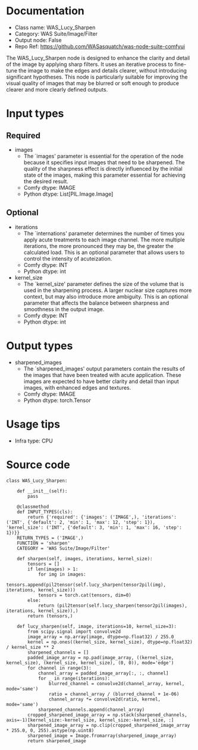 # Documentation
- Class name: WAS_Lucy_Sharpen
- Category: WAS Suite/Image/Filter
- Output node: False
- Repo Ref: https://github.com/WASasquatch/was-node-suite-comfyui

The WAS_Lucy_Sharpen node is designed to enhance the clarity and detail of the image by applying sharp filters. It uses an iterative process to fine-tune the image to make the edges and details clearer, without introducing significant hypotheses. This node is particularly suitable for improving the visual quality of images that may be blurred or soft enough to produce clearer and more clearly defined outputs.

# Input types
## Required
- images
    - The `images' parameter is essential for the operation of the node because it specifies input images that need to be sharpened. The quality of the sharpness effect is directly influenced by the initial state of the images, making this parameter essential for achieving the desired result.
    - Comfy dtype: IMAGE
    - Python dtype: List[PIL.Image.Image]
## Optional
- iterations
    - The `internations' parameter determines the number of times you apply acute treatments to each image channel. The more multiple iterations, the more pronounced they may be, the greater the calculated load. This is an optional parameter that allows users to control the intensity of acuteization.
    - Comfy dtype: INT
    - Python dtype: int
- kernel_size
    - The `kernel_size' parameter defines the size of the volume that is used in the sharpening process. A larger nuclear size captures more context, but may also introduce more ambiguity. This is an optional parameter that affects the balance between sharpness and smoothness in the output image.
    - Comfy dtype: INT
    - Python dtype: int

# Output types
- sharpened_images
    - The `sharpened_images' output parameters contain the results of the images that have been treated with acute application. These images are expected to have better clarity and detail than input images, with enhanced edges and textures.
    - Comfy dtype: IMAGE
    - Python dtype: torch.Tensor

# Usage tips
- Infra type: CPU

# Source code
```
class WAS_Lucy_Sharpen:

    def __init__(self):
        pass

    @classmethod
    def INPUT_TYPES(cls):
        return {'required': {'images': ('IMAGE',), 'iterations': ('INT', {'default': 2, 'min': 1, 'max': 12, 'step': 1}), 'kernel_size': ('INT', {'default': 3, 'min': 1, 'max': 16, 'step': 1})}}
    RETURN_TYPES = ('IMAGE',)
    FUNCTION = 'sharpen'
    CATEGORY = 'WAS Suite/Image/Filter'

    def sharpen(self, images, iterations, kernel_size):
        tensors = []
        if len(images) > 1:
            for img in images:
                tensors.append(pil2tensor(self.lucy_sharpen(tensor2pil(img), iterations, kernel_size)))
            tensors = torch.cat(tensors, dim=0)
        else:
            return (pil2tensor(self.lucy_sharpen(tensor2pil(images), iterations, kernel_size)),)
        return (tensors,)

    def lucy_sharpen(self, image, iterations=10, kernel_size=3):
        from scipy.signal import convolve2d
        image_array = np.array(image, dtype=np.float32) / 255.0
        kernel = np.ones((kernel_size, kernel_size), dtype=np.float32) / kernel_size ** 2
        sharpened_channels = []
        padded_image_array = np.pad(image_array, ((kernel_size, kernel_size), (kernel_size, kernel_size), (0, 0)), mode='edge')
        for channel in range(3):
            channel_array = padded_image_array[:, :, channel]
            for _ in range(iterations):
                blurred_channel = convolve2d(channel_array, kernel, mode='same')
                ratio = channel_array / (blurred_channel + 1e-06)
                channel_array *= convolve2d(ratio, kernel, mode='same')
            sharpened_channels.append(channel_array)
        cropped_sharpened_image_array = np.stack(sharpened_channels, axis=-1)[kernel_size:-kernel_size, kernel_size:-kernel_size, :]
        sharpened_image_array = np.clip(cropped_sharpened_image_array * 255.0, 0, 255).astype(np.uint8)
        sharpened_image = Image.fromarray(sharpened_image_array)
        return sharpened_image
```